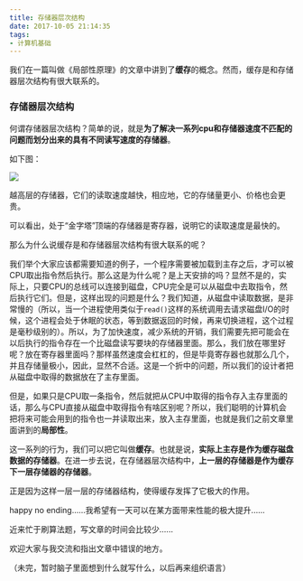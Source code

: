 ```yaml
---
title: 存储器层次结构
date: 2017-10-05 21:14:35
tags:
- 计算机基础
---
```


我们在一篇叫做《局部性原理》的文章中讲到了**缓存**的概念。然而，缓存是和存储器层次结构有很大联系的。

### 存储器层次结构

何谓存储器层次结构？简单的说，就是**为了解决一系列cpu和存储器速度不匹配的问题而划分出来的具有不同读写速度的存储器**。

如下图：

![](http://oklbfi1yj.bkt.clouddn.com/%E6%B7%B1%E5%85%A5%E7%90%86%E8%A7%A3%E8%AE%A1%E7%AE%97%E6%9C%BA%E7%B3%BB%E7%BB%9F/28.PNG)

越高层的存储器，它们的读取速度越快，相应地，它的存储量更小、价格也会更贵。

可以看出，处于“金字塔”顶端的存储器是寄存器，说明它的读取速度是最快的。

那么为什么说缓存是和存储器层次结构有很大联系的呢？

我们举个大家应该都需要知道的例子，一个程序需要被加载到主存之后，才可以被CPU取出指令然后执行。那么这是为什么呢？是上天安排的吗？显然不是的，实际上，只要CPU的总线可以连接到磁盘，CPU完全是可以从磁盘中去取指令，然后执行它们。但是，这样出现的问题是什么？我们知道，从磁盘中读取数据，是非常慢的（所以，当一个进程使用类似于`read()`这样的系统调用去请求磁盘I/O的时候，这个进程会处于休眠的状态，等到数据返回的时候，再来切换进程，这个过程是毫秒级别的）。所以，为了加快速度，减少系统的开销，我们需要先把可能会在以后执行的指令存在一个比磁盘读写要块的存储器里面。那么，我们放在哪里好呢？放在寄存器里面吗？那样虽然速度会杠杠的，但是毕竟寄存器也就那么几个，并且存储量极小，因此，显然不合适。这是一个折中的问题，所以我们的设计者把从磁盘中取得的数据放在了主存里面。

但是，如果只是CPU取一条指令，然后就把从CPU中取得的指令存入主存里面的话，那么与CPU直接从磁盘中取得指令有啥区别呢？所以，我们聪明的计算机会把将来可能会用到的指令也一并读取出来，放入主存里面，也就是我们之前文章里面讲到的**局部性**。

这一系列的行为，我们可以把它叫做**缓存**。也就是说，**实际上主存是作为缓存磁盘数据的存储器**。在进一步去说，在存储器层次结构中，**上一层的存储器是作为缓存下一层存储器的存储器**。

正是因为这样一层一层的存储器结构，使得缓存发挥了它极大的作用。

happy no ending......我希望有一天可以在某方面带来性能的极大提升......

近来忙于刷算法题，写文章的时间会比较少......

欢迎大家与我交流和指出文章中错误的地方。

（未完，暂时脑子里面想到什么就写什么，以后再来组织语言）

